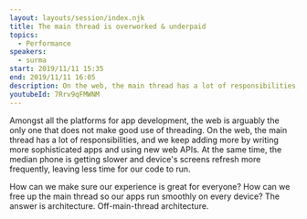 ```yaml
---
layout: layouts/session/index.njk
title: The main thread is overworked & underpaid
topics:
  - Performance
speakers:
  - surma
start: 2019/11/11 15:35
end: 2019/11/11 16:05
description: On the web, the main thread has a lot of responsibilities, and we keep adding more. At the same time, the median phone is getting slower and device's screens refresh more frequently, leaving less time for our code to run. The answer is architecture…
youtubeId: 7Rrv9qFMWNM
---
```


Amongst all the platforms for app development, the web is arguably the only one that does not make good use of threading. On the web, the main thread has a lot of responsibilities, and we keep adding more by writing more sophisticated apps and using new web APIs. At the same time, the median phone is getting slower and device's screens refresh more frequently, leaving less time for our code to run.

How can we make sure our experience is great for everyone? How can we free up the main thread so our apps run smoothly on every device? The answer is architecture. Off-main-thread architecture.
